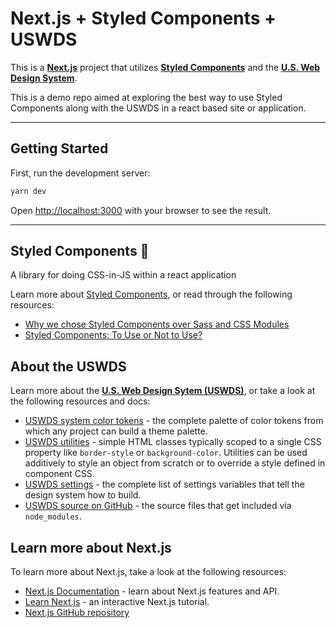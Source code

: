 # Next.js + Styled Components + USWDS

This is a [**Next.js**](https://nextjs.org/) project that utilizes [**Styled Components**](https://styled-components.com/) and the [**U.S. Web Design System**](https://designsystem.digital.gov/).

This is a demo repo aimed at exploring the best way to use Styled Components along with the USWDS in a react based site or application.

---

## Getting Started

First, run the development server:

```bash
yarn dev
```

Open [http://localhost:3000](http://localhost:3000) with your browser to see the result.

---

## Styled Components :nail_care:

A library for doing CSS-in-JS within a react application

Learn more about [Styled Components](https://styled-components.com/), or read through the following resources:

- [Why we chose Styled Components over Sass and CSS Modules](https://www.takeshape.io/articles/why-we-chose-styled-components-over-sass-and-css-modules/)
- [Styled Components: To Use or Not to Use?](https://medium.com/building-crowdriff/styled-components-to-use-or-not-to-use-a6bb4a7ffc21)

## About the USWDS

Learn more about the [**U.S. Web Design Sytem (USWDS)**](https://designsystem.digital.gov/), or take a look at the following resources and docs:

- [USWDS system color tokens](https://designsystem.digital.gov/design-tokens/color/system-tokens/) - the complete palette of color tokens from which any project can build a theme palette.
- [USWDS utilities](https://designsystem.digital.gov/utilities/) - simple HTML classes typically scoped to a single CSS property like `border-style` or `background-color`. Utilities can be used additively to style an object from scratch or to override a style defined in component CSS.
- [USWDS settings](https://designsystem.digital.gov/documentation/settings/) - the complete list of settings variables that tell the design system how to build.
- [USWDS source on GitHub](https://github.com/uswds/uswds) - the source files that get included via `node_modules`.

## Learn more about Next.js

To learn more about Next.js, take a look at the following resources:

- [Next.js Documentation](https://nextjs.org/docs) - learn about Next.js features and API.
- [Learn Next.js](https://nextjs.org/learn) - an interactive Next.js tutorial.
- [Next.js GitHub repository](https://github.com/vercel/next.js/)
